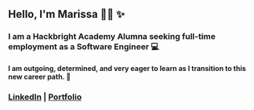 
<!-- This is a README.md for my GitHub page -->

## Hello, I'm Marissa 👋🏽 :sparkles: 

### I am a Hackbright Academy Alumna seeking full-time employment as a Software Engineer 💻 

#### I am outgoing, determined, and very eager to learn as I transition to this new career path. :seedling: 



### [LinkedIn](https://www.linkedin.com/in/marissa-aguilera/) | [Portfolio](https://meaguileraa.github.io/Portfolio/)